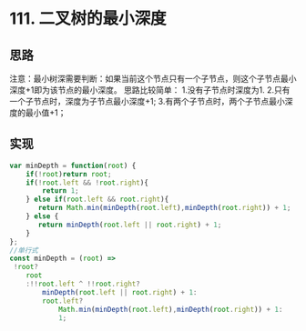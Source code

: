 # 111. 二叉树的最小深度
## 思路
注意：最小树深需要判断：如果当前这个节点只有一个子节点，则这个子节点最小深度+1即为该节点的最小深度。
思路比较简单：
1.没有子节点时深度为1.
2.只有一个子节点时，深度为子节点最小深度+1;
3.有两个子节点时，两个子节点最小深度的最小值+1；

## 实现
```javascript
var minDepth = function(root) {
    if(!root)return root;
    if(!root.left && !root.right){
        return 1;
    } else if(root.left && root.right){
       return Math.min(minDepth(root.left),minDepth(root.right)) + 1;
    } else {
       return minDepth(root.left || root.right) + 1;
    }  
};
//单行式
const minDepth = (root) =>
 !root?
    root
    :!!root.left ^ !!root.right?
        minDepth(root.left || root.right) + 1:
        root.left?
            Math.min(minDepth(root.left),minDepth(root.right)) + 1:
            1;
```
